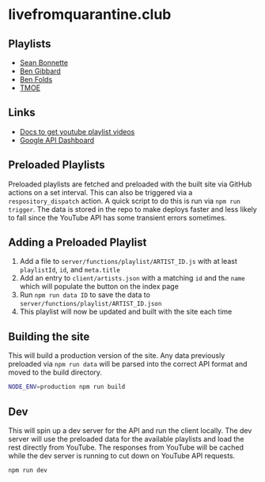 # livefromquarantine.club

## Playlists

- [Sean Bonnette](https://www.youtube.com/playlist?list=PLRSI_QNxGZ2lZP141po9tLGpLqM6ciuP1)
- [Ben Gibbard](https://www.youtube.com/playlist?list=PLVuKHi9v2Rn6WytY_26KfgO2F2yp4Gqgv)
- [Ben Folds](https://www.youtube.com/playlist?list=PLG507gy2-Kp8Vj66jnxn1AA0XFr1L_QXy)
- [TMOE](https://www.youtube.com/playlist?list=PLsqIAvvqdduhw1f7RVxdcCmaCm5Zy7Osc)

## Links

- [Docs to get youtube playlist videos](https://developers.google.com/youtube/v3/docs/playlistItems/list)
- [Google API Dashboard](https://console.developers.google.com/apis/credentials?project=livefromquarantine)

## Preloaded Playlists

Preloaded playlists are fetched and preloaded with the built site via GitHub actions on a set interval. This can also be triggered via a `respository_dispatch` action. A quick script to do this is run via `npm run trigger`. The data is stored in the repo to make deploys faster and less likely to fall since the YouTube API has some transient errors sometimes.

## Adding a Preloaded Playlist

1. Add a file to `server/functions/playlist/ARTIST_ID.js` with at least `playlistId`, `id`, and `meta.title`
2. Add an entry to `client/artists.json` with a matching `id` and the `name` which will populate the button on the index page
3. Run `npm run data ID` to save the data to `server/functions/playlist/ARTIST_ID.json`
4. This playlist will now be updated and built with the site each time

## Building the site

This will build a production version of the site. Any data previously preloaded via `npm run data` will be parsed into the correct API format and moved to the build directory.

```sh
NODE_ENV=production npm run build
```

## Dev

This will spin up a dev server for the API and run the client locally. The dev server will use the preloaded data for the available playlists and load the rest directly from YouTube. The responses from YouTube will be cached while the dev server is running to cut down on YouTube API requests.

```sh
npm run dev
```
